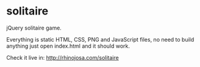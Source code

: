# solitaire
jQuery solitaire game.

Everything is static HTML, CSS, PNG and JavaScript files, no need to build anything just open index.html and it should work.

Check it live in: http://rhinojosa.com/solitaire
